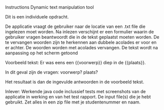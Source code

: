 Instructions
Dynamic text manipulation tool

Dit is een individuele opdracht.

De applicatie vraagt de gebruiker naar de locatie van een .txt file die ingelezen moet worden.
Na inlezen verschijnt er een formulier waarin de gebruiker vragen beantwoordt die in de tekst geplaatst moeten worden.
De te vervangen woorden zijn te herkennen aan dubbele acolades er voor en er achter. De woorden worden met acolades vervangen.
De tekst wordt na aanpassing op het scherm getoond

Voorbeeld tekst:
Er was eens een {{voorwerp}} diep in de {{plaats}}.

In dit geval zijn de vragen:
voorwerp?
plaats?

Het resultaat is dan de ingevulde antwoorden in de voorbeeld tekst.

Inlever:
Werkende java code inclussief tests met screenshots van de applicatie in werking en van het test rapport.
De input file(s) die je hebt gebruikt.
Zet alles in een zip file met je studentenummer en naam.
